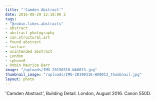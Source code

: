 ```yaml
---
title: "'Camden Abstract'"
date: 2016-08-29 12:18:00 Z
tags:
- "@robin.likes.abstracts"
- abstract
- abstract photography
- con.structural.art
- found abstract
- surface
- unintended abstract
- London
- iphone6
- Robin Maurice Barr
image: "/uploads/IMG-20190316-WA0013.jpg"
thumbnail_image: "/uploads/IMG-20190316-WA0013_thumbnail.jpg"
layout: photo
---
```


'Camden Abstract', Building Detail. London, August 2016. Canon 550D.